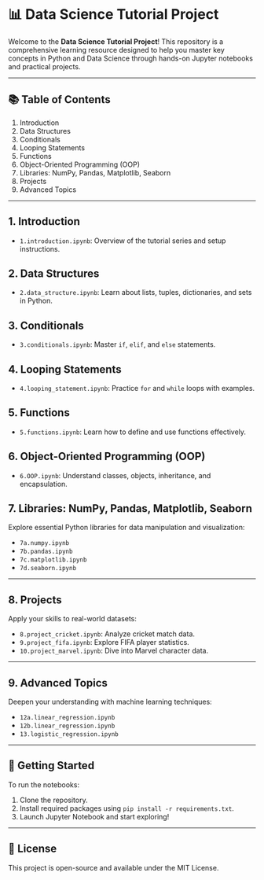 # 📊 Data Science Tutorial Project

Welcome to the **Data Science Tutorial Project**! This repository is a comprehensive learning resource designed to help you master key concepts in Python and Data Science through hands-on Jupyter notebooks and practical projects.

---

## 📚 Table of Contents

1. Introduction
2. Data Structures
3. Conditionals
4. Looping Statements
5. Functions
6. Object-Oriented Programming (OOP)
7. Libraries: NumPy, Pandas, Matplotlib, Seaborn
8. Projects
9. Advanced Topics

---

## 1. Introduction
- `1.introduction.ipynb`: Overview of the tutorial series and setup instructions.

## 2. Data Structures
- `2.data_structure.ipynb`: Learn about lists, tuples, dictionaries, and sets in Python.

## 3. Conditionals
- `3.conditionals.ipynb`: Master `if`, `elif`, and `else` statements.

## 4. Looping Statements
- `4.looping_statement.ipynb`: Practice `for` and `while` loops with examples.

## 5. Functions
- `5.functions.ipynb`: Learn how to define and use functions effectively.

## 6. Object-Oriented Programming (OOP)
- `6.OOP.ipynb`: Understand classes, objects, inheritance, and encapsulation.

## 7. Libraries: NumPy, Pandas, Matplotlib, Seaborn
Explore essential Python libraries for data manipulation and visualization:
- `7a.numpy.ipynb`
- `7b.pandas.ipynb`
- `7c.matplotlib.ipynb`
- `7d.seaborn.ipynb`

---

## 8. Projects
Apply your skills to real-world datasets:
- `8.project_cricket.ipynb`: Analyze cricket match data.
- `9.project_fifa.ipynb`: Explore FIFA player statistics.
- `10.project_marvel.ipynb`: Dive into Marvel character data.

---

## 9. Advanced Topics
Deepen your understanding with machine learning techniques:
- `12a.linear_regression.ipynb`
- `12b.linear_regression.ipynb`
- `13.logistic_regression.ipynb`

---

## 🚀 Getting Started

To run the notebooks:
1. Clone the repository.
2. Install required packages using `pip install -r requirements.txt`.
3. Launch Jupyter Notebook and start exploring!

---

## 📌 License

This project is open-source and available under the MIT License.
